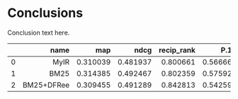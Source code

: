 <!-- order: 1000 -->
# Conclusions

Conclusion text here.

|   |       name |      map |     ndcg | recip_rank |     P.10 | recall.10 |
|:--|-----------:|---------:|---------:|-----------:|---------:|----------:|
| 0 |       MyIR | 0.310039 | 0.481937 |   0.800661 | 0.566667 |  0.170578 |
| 1 |       BM25 | 0.314385 | 0.492467 |   0.802359 | 0.575926 |  0.176116 |
| 2 | BM25+DFRee | 0.309455 | 0.491289 |   0.842813 | 0.542593 |  0.174679 |
